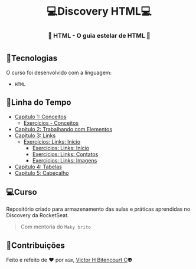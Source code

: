 # <p align="center">:computer:Discovery HTML:computer:</p>
### <p align="center">:speech_balloon: HTML - O guia estelar de HTML :speech_balloon:</p> 
#
## :balloon:Tecnologias
O curso foi desenvolvido com a linguagem:
- ``HTML``

## :memo:Linha do Tempo
- [Capitulo 1: Conceitos](https://github.com/vhbitencourtc/Discovery_HTML/blob/main/conceitos.html)
  - [Exercícios - Conceitos](https://github.com/vhbitencourtc/Discovery_HTML/blob/main/ex_conceitos.html)
- [Capitulo 2: Trabalhando com Elementos](https://github.com/vhbitencourtc/Discovery_HTML/blob/main/workelements.html)
- [Capitulo 3: Links](https://github.com/vhbitencourtc/Discovery_HTML/blob/main/links.html)
   - [Exercícios: Links: Início]()
     - [Exercícios: Links: Início](https://github.com/vhbitencourtc/Discovery_HTML/blob/main/ex_links_index.html) 
     - [Exercícios: Links: Contatos](https://github.com/vhbitencourtc/Discovery_HTML/blob/main/ex_links_contact.html) 
     - [Exercícios: Links: Imagens](https://github.com/vhbitencourtc/Discovery_HTML/blob/main/ex_links_files/ex_links_images.html) 
- [Capitulo 4: Tabelas](https://github.com/vhbitencourtc/Discovery_HTML/blob/main/tabelas.html)
- [Capitulo 5: Cabeçalho](https://github.com/vhbitencourtc/Discovery_HTML/blob/main/header.html)

## :computer:Curso
Repositório criado para armazenamento das aulas e práticas aprendidas no Discovery da RocketSeat.
> Com mentoria do `Maky brito`

## 📝Contribuições
Feito e refeito de :heart: por `mim`, [Victor H Bitencourt C](https://github.com/vhbitencourtc/):alien:
